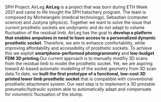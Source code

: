SPH Project: AirLeg
__AirLeg__ is a project that was born during ETH Week 2021 and came to life trought the SPH hatschery program. The team is composed by Michelangelo (medical technology), Sebastian (computer science) and Justyna (physics). Together we want to solve the issue that current prosthetic sockets are undynamic and do not adapt to volume fluctuation of the residual limb. AirLeg has the goal to __develop a platform that enables amputees in need to have access to a personalized dynamic prosthetic socket__. Therefore, we aim to enhance comfortability, while improving affordability and accessibility of prosthetic sockets. To achieve this we exploit __smartphone-performed photogrammetry__ and __low-budget FDM 3D printing__.Our current approach is to manually modifiy 3D scans from the residual limb to model the prosthetic socket. Yet, we are aspiring toward AI-based automatic modelling of the socket geometry from 3D scan data.To date, we __built the first prototype of a functional, low-cost 3D printed lower limb prosthetic socket__ that is compatible with conventional prosthetic attachment system. Our next step is to implement a 3D printable pneumatic/hydraulic system able to automatically adapt and compensate for volumetric fluctuation of the stump.

<figure><img alt="" src="https://sph.ethz.ch/uploads/images/Airleg-Second.jpg"/></figure>
